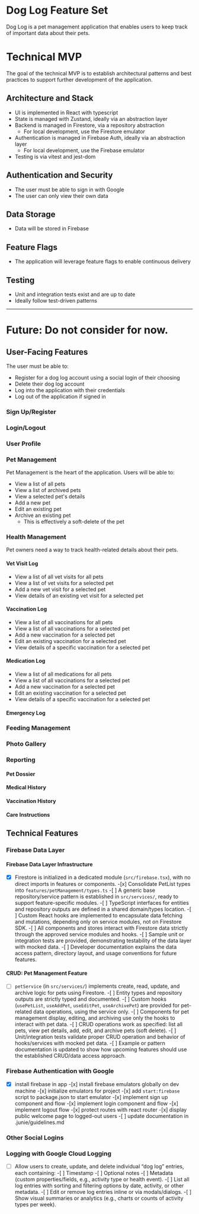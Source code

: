 # Dog Log Feature Set

Dog Log is a pet management application that enables users to keep track of important data about their pets.

# Technical MVP

The goal of the technical MVP is to establish architectural patterns and best practices to support further development
of the application.

## Architecture and Stack

- UI is implemented in React with typescript
- State is managed with Zustand, ideally via an abstraction layer
- Backend is managed in Firestore, via a repository abstraction
  - For local development, use the Firestore emulator
- Authentication is managed in Firebase Auth, ideally via an abstraction layer
  - For local development, use the Firebase emulator
- Testing is via vitest and jest-dom

## Authentication and Security

- The user must be able to sign in with Google
- The user can only view their own data

## Data Storage

- Data will be stored in Firebase

## Feature Flags

- The application will leverage feature flags to enable continuous delivery

## Testing

- Unit and integration tests exist and are up to date
- Ideally follow test-driven patterns

---

# Future: Do not consider for now.

## User-Facing Features

The user must be able to:

- Register for a dog log account using a social login of their choosing
- Delete their dog log account
- Log into the application with their credentials
- Log out of the application if signed in

### Sign Up/Register

### Login/Logout

### User Profile

### Pet Management

Pet Management is the heart of the application. Users will be able to:

- View a list of all pets
- View a list of archived pets
- View a selected pet's details
- Add a new pet
- Edit an existing pet
- Archive an existing pet
  - This is effectively a soft-delete of the pet

### Health Management

Pet owners need a way to track health-related details about their pets.

#### Vet Visit Log

- View a list of all vet visits for all pets
- View a list of vet visits for a selected pet
- Add a new vet visit for a selected pet
- View details of an existing vet visit for a selected pet

#### Vaccination Log

- View a list of all vaccinations for all pets
- View a list of all vaccinations for a selected pet
- Add a new vaccination for a selected pet
- Edit an existing vaccination for a selected pet
- View details of a specific vaccination for a selected pet

#### Medication Log

- View a list of all medications for all pets
- View a list of all vaccinations for a selected pet
- Add a new vaccination for a selected pet
- Edit an existing vaccination for a selected pet
- View details of a specific vaccination for a selected pet

#### Emergency Log

### Feeding Management

### Photo Gallery

### Reporting

#### Pet Dossier

#### Medical History

#### Vaccination History

#### Care Instructions

## Technical Features

### Firebase Data Layer

#### Firebase Data Layer Infrastructure

-[x] Firestore is initialized in a dedicated module (`src/firebase.tsx`), with no direct imports in features or
components. -[x] Consolidate PetList types into `features/petManagement/types.ts` -[ ] A generic base
repository/service pattern is established in `src/services/`, ready to support feature-specific modules. -[ ]
TypeScript interfaces for entities and repository outputs are defined in a shared domain/types location. -[ ] Custom
React hooks are implemented to encapsulate data fetching and mutations, depending only on service modules, not on
Firestore SDK. -[ ] All components and stores interact with Firestore data strictly through the approved service
modules and hooks. -[ ] Sample unit or integration tests are provided, demonstrating testability of the data layer with
mocked data. -[ ] Developer documentation explains the data access pattern, directory layout, and usage conventions for
future features.

#### CRUD: Pet Management Feature

-[ ] `petService` (in `src/services/`) implements create, read, update, and archive logic for pets using Firestore. -[ ]
Entity types and repository outputs are strictly typed and documented. -[ ] Custom hooks (`usePetList`, `useAddPet`,
`useEditPet`, `useArchivePet`) are provided for pet-related data operations, using the service only. -[ ] Components
for pet management display, editing, and archiving use only the hooks to interact with pet data. -[ ] CRUD operations
work as specified: list all pets, view pet details, add, edit, and archive pets (soft delete). -[ ] Unit/integration
tests validate proper CRUD operation and behavior of hooks/services with mocked pet data. -[ ] Example or pattern
documentation is updated to show how upcoming features should use the established CRUD/data access approach.

### Firebase Authentication with Google

-[x] install firebase in app -[x] install firebase emulators globally on dev machine -[x] initialize emulators for
project -[x] add `start:firebase` script to package.json to start emulator -[x] implement sign up component and
flow -[x] implement login component and flow -[x] implement logout flow -[x] protect routes with react router -[x]
display public welcome page to logged-out users -[ ] update documentation in .junie/guidelines.md

### Other Social Logins

### Logging with Google Cloud Logging

-[ ] Allow users to create, update, and delete individual “dog log” entries, each containing: -[ ] Timestamp -[ ]
Optional notes -[ ] Metadata (custom properties/fields, e.g., activity type or health event). -[ ] List all log entries
with sorting and filtering options by date, activity, or other metadata. -[ ] Edit or remove log entries inline or via
modals/dialogs. -[ ] Show visual summaries or analytics (e.g., charts or counts of activity types per week).
